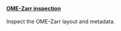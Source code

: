<h4 id="inspection"><a href="#inspection">OME-Zarr inspection</a></h4>

Inspect the OME-Zarr layout and metadata.

